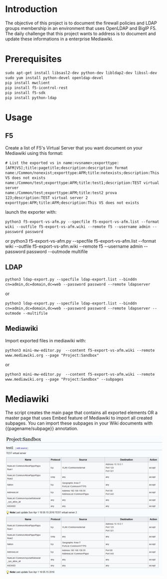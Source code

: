 # Introduction

The objective of this project is to document the firewall policies and LDAP groups membership in an environment that uses OpenLDAP and BigIP F5. The daily challenge that this project wants to address is to document and update these informations in a enterprise Mediawiki.

# Prerequisites

    sudo apt-get install libsasl2-dev python-dev libldap2-dev libssl-dev
    sudo yum install python-devel openldap-devel
    pip install mwclient
    pip install f5-icontrol-rest
    pip install f5-sdk
    pip install python-ldap

# Usage

## F5
Create a list of F5's Virtual Server that you want document on your Mediawiki using this format:

    # List the exported vs in name:<vsname>;exporttype:[AFM|VS];title:pagetitle;description:description format
    name:/Common/nonexist;exporttype:AFM;title:notexists;description:This VS does not exists
    name:/Common/test;exporttype:AFM;title:test1;description:TEST virtual server
    name:/Common/test;exporttype:AFM;title:test2 prova 123;description:TEST virtual server 2
    exporttype:AFM;title:AFM;description:This VS does not exists

launch the exporter with:

    python3 f5-export-vs-afm.py --specfile f5-export-vs-afm.list --format wiki --outfile f5-export-vs-afm.wiki --remote f5 --username admin --password password

or
    python3 f5-export-vs-afm.py --specfile f5-export-vs-afm.list --format wiki --outfile f5-export-vs-afm.wiki --remote f5 --username admin --password password --outmode multifile

## LDAP

    python3 ldap-export.py --specfile ldap-export.list --binddn cn=admin,dc=domain,dc=web --password password --remote ldapserver

or

    python3 ldap-export.py --specfile ldap-export.list --binddn cn=admin,dc=domain,dc=web --password password --remote ldapserver --outmode --multifile
## Mediawiki
Import exported files in mediawiki with:

    python3 mini-mw-editor.py  --content f5-export-vs-afm.wiki --remote www.mediawiki.org --page "Project:Sandbox"

or 

    python3 mini-mw-editor.py  --content f5-export-vs-afm.wiki --remote www.mediawiki.org --page "Project:Sandbox" --subpages

# Mediawiki
The script creates the main page that contains all exported elements OR a master page that uses Embed feature of Mediawiki to import all created subpages. You can import these subpages in your Wiki documents with {{pagename/subpage}} annotation.

![Sample](sample.png)